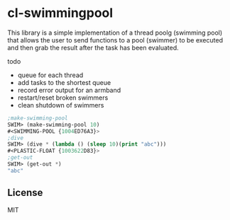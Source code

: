 # cl-swimmingpool

This library is a simple implementation of a thread poolg (swimming pool) that allows
the user to send functions to a pool (swimmer) to be executed and then grab the result after the task has been evaluated.


todo
* queue for each thread
* add tasks to the shortest queue
* record error output for an armband
* restart/reset broken swimmers
* clean shutdown of swimmers

```lisp
;make-swimming-pool
SWIM> (make-swimming-pool 10)
#<SWIMMING-POOL {1004ED76A3}>
;dive
SWIM> (dive * (lambda () (sleep 10)(print "abc")))
#<PLASTIC-FLOAT {1003622D83}>
;get-out
SWIM> (get-out *)
"abc"
```

## License

MIT

